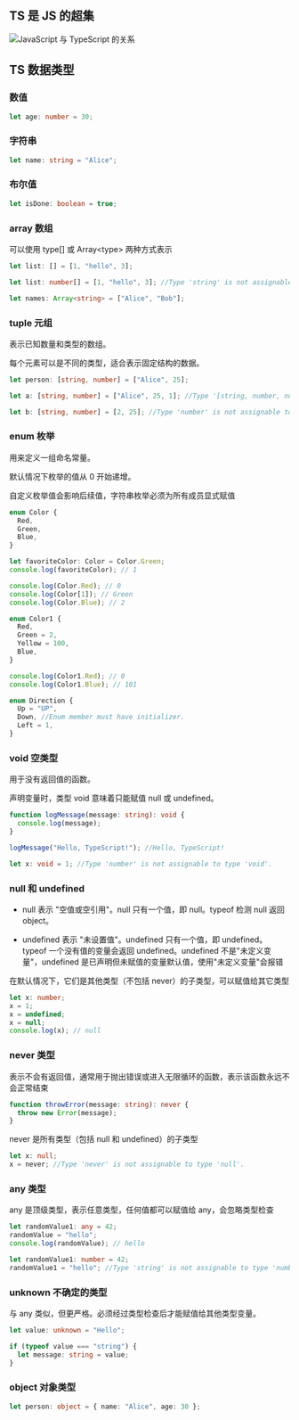 ## TS 是 JS 的超集

![JavaScript 与 TypeScript 的关系](https://www.runoob.com/wp-content/uploads/2019/01/ts-2020-11-26-2.png "JavaScript 与 TypeScript 的关系")

## TS 数据类型

### 数值

```ts
let age: number = 30;
```

### 字符串

```ts
let name: string = "Alice";
```

### 布尔值

```ts
let isDone: boolean = true;
```

### array 数组

可以使用 type[] 或 Array\<type> 两种方式表示

```ts
let list: [] = [1, "hello", 3];

let list: number[] = [1, "hello", 3]; //Type 'string' is not assignable to type 'number'.

let names: Array<string> = ["Alice", "Bob"];
```

### tuple 元组

表示已知数量和类型的数组。

每个元素可以是不同的类型，适合表示固定结构的数据。

```ts
let person: [string, number] = ["Alice", 25];

let a: [string, number] = ["Alice", 25, 1]; //Type '[string, number, number]' is not assignable to type '[string, number]'.Source has 3 element(s) but target allows only 2.

let b: [string, number] = [2, 25]; //Type 'number' is not assignable to type 'string'.
```

### enum 枚举

用来定义一组命名常量。

默认情况下枚举的值从 0 开始递增。

自定义枚举值会影响后续值，字符串枚举必须为所有成员显式赋值

```ts
enum Color {
  Red,
  Green,
  Blue,
}

let favoriteColor: Color = Color.Green;
console.log(favoriteColor); // 1

console.log(Color.Red); // 0
console.log(Color[1]); // Green
console.log(Color.Blue); // 2

enum Color1 {
  Red,
  Green = 2,
  Yellow = 100,
  Blue,
}

console.log(Color1.Red); // 0
console.log(Color1.Blue); // 101

enum Direction {
  Up = "UP",
  Down, //Enum member must have initializer.
  Left = 1,
}
```

### void 空类型

用于没有返回值的函数。

声明变量时，类型 void 意味着只能赋值 null 或 undefined。

```ts
function logMessage(message: string): void {
  console.log(message);
}

logMessage("Hello, TypeScript!"); //Hello, TypeScript!

let x: void = 1; //Type 'number' is not assignable to type 'void'.
```

### null 和 undefined

- null 表示 "空值或空引用"。null 只有一个值，即 null。typeof 检测 null 返回 object。

- undefined 表示 "未设置值"。undefined 只有一个值，即 undefined。typeof 一个没有值的变量会返回 undefined。undefined 不是"未定义变量"，undefined 是已声明但未赋值的变量默认值，使用"未定义变量"会报错

在默认情况下，它们是其他类型（不包括 never）的子类型，可以赋值给其它类型

```ts
let x: number;
x = 1;
x = undefined;
x = null;
console.log(x); // null
```

### never 类型

表示不会有返回值，通常用于抛出错误或进入无限循环的函数，表示该函数永远不会正常结束

```ts
function throwError(message: string): never {
  throw new Error(message);
}
```

never 是所有类型（包括 null 和 undefined）的子类型

```ts
let x: null;
x = never; //Type 'never' is not assignable to type 'null'.
```

### any 类型

any 是顶级类型，表示任意类型，任何值都可以赋值给 any，会忽略类型检查

```ts
let randomValue1: any = 42;
randomValue = "hello";
console.log(randomValue); // hello

let randomValue1: number = 42;
randomValue1 = "hello"; //Type 'string' is not assignable to type 'number'.
```

### unknown 不确定的类型

与 any 类似，但更严格。必须经过类型检查后才能赋值给其他类型变量。

```ts
let value: unknown = "Hello";

if (typeof value === "string") {
  let message: string = value;
}
```

### object 对象类型

```ts
let person: object = { name: "Alice", age: 30 };
```
